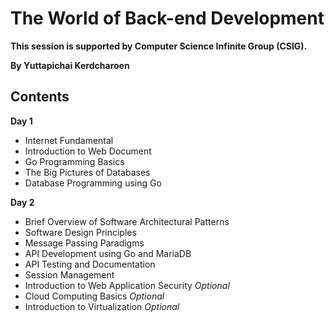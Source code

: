 # The World of Back-end Development
**This session is supported by Computer Science Infinite Group (CSIG).**

**By Yuttapichai Kerdcharoen**


## Contents
**Day 1**
* Internet Fundamental
* Introduction to Web Document
* Go Programming Basics
* The Big Pictures of Databases
* Database Programming using Go

**Day 2**
* Brief Overview of Software Architectural Patterns
* Software Design Principles
* Message Passing Paradigms
* API Development using Go and MariaDB
* API Testing and Documentation
* Session Management
* Introduction to Web Application Security *Optional*
* Cloud Computing Basics *Optional*
* Introduction to Virtualization *Optional*